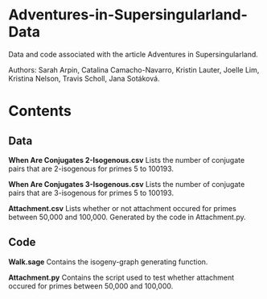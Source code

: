 # Adventures-in-Supersingularland-Data

Data and code associated with the article Adventures in Supersingularland.

Authors: Sarah Arpin, Catalina Camacho-Navarro, Kristin Lauter, Joelle Lim, Kristina Nelson, Travis Scholl, Jana Sotáková.

# Contents

## Data

__When Are Conjugates 2-Isogenous.csv__ Lists the number of conjugate pairs that are 2-isogenous for primes 5 to 100193.

__When Are Conjugates 3-Isogenous.csv__ Lists the number of conjugate pairs that are 3-isogenous for primes 5 to 100193.

__Attachment.csv__ Lists whether or not attachment occured for primes between 50,000 and 100,000. Generated by the code in Attachment.py.

## Code

__Walk.sage__ Contains the isogeny-graph generating function.

__Attachment.py__ Contains the script used to test whether attachment occured for primes between 50,000 and 100,000.
